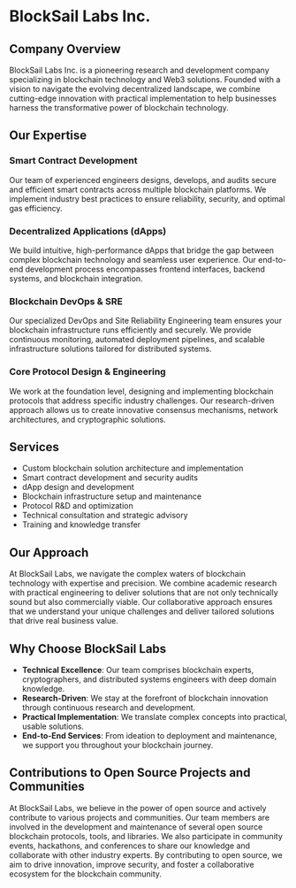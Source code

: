 # BlockSail Labs Inc.

## Company Overview

BlockSail Labs Inc. is a pioneering research and development company specializing in blockchain technology and Web3 solutions. Founded with a vision to navigate the evolving decentralized landscape, we combine cutting-edge innovation with practical implementation to help businesses harness the transformative power of blockchain technology.

## Our Expertise

### Smart Contract Development
Our team of experienced engineers designs, develops, and audits secure and efficient smart contracts across multiple blockchain platforms. We implement industry best practices to ensure reliability, security, and optimal gas efficiency.

### Decentralized Applications (dApps)
We build intuitive, high-performance dApps that bridge the gap between complex blockchain technology and seamless user experience. Our end-to-end development process encompasses frontend interfaces, backend systems, and blockchain integration.

### Blockchain DevOps & SRE
Our specialized DevOps and Site Reliability Engineering team ensures your blockchain infrastructure runs efficiently and securely. We provide continuous monitoring, automated deployment pipelines, and scalable infrastructure solutions tailored for distributed systems.

### Core Protocol Design & Engineering
We work at the foundation level, designing and implementing blockchain protocols that address specific industry challenges. Our research-driven approach allows us to create innovative consensus mechanisms, network architectures, and cryptographic solutions.

## Services

- Custom blockchain solution architecture and implementation
- Smart contract development and security audits
- dApp design and development
- Blockchain infrastructure setup and maintenance
- Protocol R&D and optimization
- Technical consultation and strategic advisory
- Training and knowledge transfer

## Our Approach

At BlockSail Labs, we navigate the complex waters of blockchain technology with expertise and precision. We combine academic research with practical engineering to deliver solutions that are not only technically sound but also commercially viable. Our collaborative approach ensures that we understand your unique challenges and deliver tailored solutions that drive real business value.

## Why Choose BlockSail Labs

- **Technical Excellence**: Our team comprises blockchain experts, cryptographers, and distributed systems engineers with deep domain knowledge.
- **Research-Driven**: We stay at the forefront of blockchain innovation through continuous research and development.
- **Practical Implementation**: We translate complex concepts into practical, usable solutions.
- **End-to-End Services**: From ideation to deployment and maintenance, we support you throughout your blockchain journey.

## Contributions to Open Source Projects and Communities

At BlockSail Labs, we believe in the power of open source and actively contribute to various projects and communities. Our team members are involved in the development and maintenance of several open source blockchain protocols, tools, and libraries. We also participate in community events, hackathons, and conferences to share our knowledge and collaborate with other industry experts. By contributing to open source, we aim to drive innovation, improve security, and foster a collaborative ecosystem for the blockchain community.
